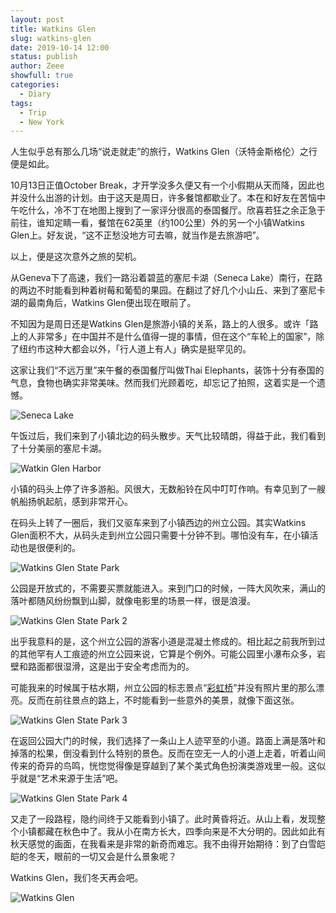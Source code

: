 ```yaml
---
layout: post
title: Watkins Glen
slug: watkins-glen
date: 2019-10-14 12:00
status: publish
author: Zeee
showfull: true
categories: 
  - Diary
tags:
  - Trip
  - New York
---
```


人生似乎总有那么几场“说走就走”的旅行，Watkins Glen（沃特金斯格伦）之行便是如此。

10月13日正值October Break，才开学没多久便又有一个小假期从天而降，因此也并没什么出游的计划。由于这天是周日，许多餐馆都歇业了。本在和好友在苦恼中午吃什么，冷不丁在地图上搜到了一家评分很高的泰国餐厅。欣喜若狂之余正急于前往，谁知定睛一看，餐馆在62英里（约100公里）外的另一个小镇Watkins Glen上。好友说，“这不正愁没地方可去嘛，就当作是去旅游吧”。

以上，便是这次意外之旅的契机。

从Geneva下了高速，我们一路沿着碧蓝的塞尼卡湖（Seneca Lake）南行，在路的两边不时能看到种着树莓和葡萄的果园。在翻过了好几个小山丘、来到了塞尼卡湖的最南角后，Watkins Glen便出现在眼前了。

不知因为是周日还是Watkins Glen是旅游小镇的关系，路上的人很多。或许「路上的人非常多」在中国并不是什么值得一提的事情，但在这个“车轮上的国家”，除了纽约市这种大都会以外，「行人道上有人」确实是挺罕见的。

这家让我们“不远万里”来午餐的泰国餐厅叫做Thai Elephants，装饰十分有泰国的气息，食物也确实非常美味。然而我们光顾着吃，却忘记了拍照，这着实是一个遗憾。

![Seneca Lake](./Watkins_Glen_04.jpeg "左上角是一个产湖盐的工厂")

午饭过后，我们来到了小镇北边的码头散步。天气比较晴朗，得益于此，我们看到了十分美丽的塞尼卡湖。

![Watkin Glen Harbor](./Watkins_Glen_02.jpeg "停满了船只的码头")

小镇的码头上停了许多游船。风很大，无数船铃在风中叮叮作响。有幸见到了一艘帆船扬帆起航，感到非常开心。

在码头上转了一圈后，我们又驱车来到了小镇西边的州立公园。其实Watkins Glen面积不大，从码头走到州立公园只需要十分钟不到。哪怕没有车，在小镇活动也是很便利的。

![Watkins Glen State Park](./Watkins_Glen_03.jpg)

公园是开放式的，不需要买票就能进入。来到门口的时候，一阵大风吹来，满山的落叶都随风纷纷飘到山脚，就像电影里的场景一样，很是浪漫。

![Watkins Glen State Park 2](./Watkins_Glen_09.jpeg)

出乎我意料的是，这个州立公园的游客小道是混凝土修成的。相比起之前我所到过的其他罕有人工痕迹的州立公园来说，它算是个例外。可能公园里小瀑布众多，岩壁和路面都很湿滑，这是出于安全考虑而为的。

可能我来的时候属于枯水期，州立公园的标志景点“[彩虹桥](https://upload.wikimedia.org/wikipedia/commons/a/ad/Watkins_Glen_State_Park_pano_6.jpg)”并没有照片里的那么漂亮。反而在前往景点的路上，不时能看到一些意外的美景，就像下面这张。

![Watkins Glen State Park 3](./Watkins_Glen_01.jpeg)

在返回公园大门的时候，我们选择了一条山上人迹罕至的小道。路面上满是落叶和掉落的松果，倒没看到什么特别的景色。反而在空无一人的小道上走着，听着山间传来的奇异的鸟鸣，恍惚觉得像是穿越到了某个美式角色扮演类游戏里一般。这似乎就是“艺术来源于生活”吧。

![Watkins Glen State Park 4](./Watkins_Glen_05.jpeg)

又走了一段路程，隐约间终于又能看到小镇了。此时黄昏将近。从山上看，发现整个小镇都藏在秋色中了。我从小在南方长大，四季向来是不大分明的。因此如此有秋天感觉的画面，在我看来是非常的新奇而难忘。我不由得开始期待：到了白雪皑皑的冬天，眼前的一切又会是什么景象呢？

Watkins Glen，我们冬天再会吧。

![Watkins Glen](./Watkins_Glen_08.jpeg)